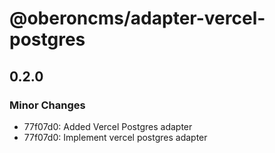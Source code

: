 # @oberoncms/adapter-vercel-postgres

## 0.2.0

### Minor Changes

- 77f07d0: Added Vercel Postgres adapter
- 77f07d0: Implement vercel postgres adapter
